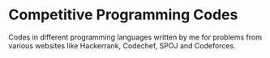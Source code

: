 # Competitive Programming Codes
Codes in different programming languages written by me for problems from various websites like Hackerrank, Codechef, SPOJ and Codeforces.
